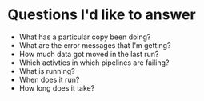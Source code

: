 # Questions I'd like to answer

* What has a particular copy been doing?
* What are the error messages that I'm getting?
* How much data got moved in the last run?
* Which activties in which pipelines are failing?
* What is running?
* When does it run?
* How long does it take?
